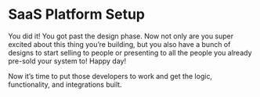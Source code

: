 # SaaS Platform Setup

You did it! You got past the design phase. Now not only are you super excited about this thing you’re building, but you also have a bunch of designs to start selling to people or presenting to all the people you already pre-sold your system to! Happy day!

Now it’s time to put those developers to work and get the logic, functionality, and integrations built. 

